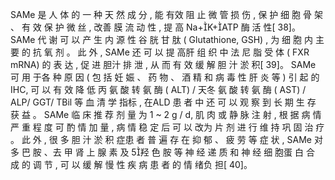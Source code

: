 SAMe 是 人 体 的 一 种 天 然 成 分 , 能 有效 阻 止 微 管 损 伤 , 保 护 细 胞 骨 架 、 有 效 保 护 微 丝 , 改善 膜 流 动 性 , 提 高 Na+K+ATP 酶 活 性[ 38]。 SAMe 代 谢 可 以 产 生 内 源 性 谷 胱 甘 肽 ( Glutathione, GSH) , 为 细 胞 内 主 要 的 抗 氧 剂 。 此 外 , SAMe 还 可 以 提 高肝 组 织 中 法 尼 脂 受 体 ( FXR mRNA) 的 表 达 , 促 进 胆汁 排 泄 , 从 而 有 效 缓 解 胆 汁 淤 积[ 39]。 SAMe 可 用 于各 种 原 因 ( 包 括 妊 娠 、 药 物 、 酒 精 和 病 毒 性 肝 炎 等 ) 引 起 的 IHC, 可 以 有 效 降 低 丙 氨 酸 转 氨 酶 ( ALT) / 天冬 氨 酸 转 氨 酶 ( AST) / ALP/ GGT/ TBil 等 血 清 学 指标 , 在ALD 患 者 中 还 可 以 观 察 到 长 期 生 存 获 益 。
SAMe 临 床 推 荐 剂 量 为 1 ~ 2 g / d, 肌 肉 或 静 脉 注 射 , 根 据 病 情 严 重 程 度 可 酌 情 加 量 , 病 情 稳 定 后 可 以 改为 片 剂 进 行 维 持 巩 固 治 疗 。 此 外 , 很 多 胆 汁 淤 积 症患 者 普 遍 存 在 抑 郁 、 疲 劳 等 症 状 , SAMe 对 多 巴 胺 、去 甲 肾 上 腺 素 及 5羟 色 胺 等 神 经 递 质 和 神 经 细 胞蛋 白 合 成 的 调 节 , 可 以 缓 解 慢 性 疾 病 患 者 的 情 绪负 担[ 40]。